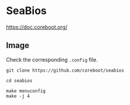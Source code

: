 # SeaBios

https://doc.coreboot.org/

## Image

Check the corresponding `.config` file.

```
git clone https://github.com/coreboot/seabios

cd seabios

make menuconfig
make -j 4
```